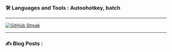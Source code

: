 ### :hammer_and_wrench: Languages and Tools : Autoohotkey, batch

---

[![GitHub Streak](http://github-readme-streak-stats.herokuapp.com?user=Ven0m0&date_format=j%20M%5B%20Y%5D)](https://git.io/streak-stats)

---

### :writing_hand: Blog Posts :
